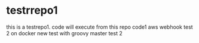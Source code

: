 # testrrepo1
this is a testrepo1. code will execute from this repo
code1 
aws webhook test 2 on docker
new test with groovy master test 2
